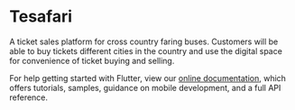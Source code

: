 # Tesafari

A ticket sales platform for cross country faring buses. Customers will be able to buy tickets different cities in the country and use the digital space for convenience of ticket buying and selling. 

For help getting started with Flutter, view our
[online documentation](https://flutter.dev/docs), which offers tutorials,
samples, guidance on mobile development, and a full API reference.
